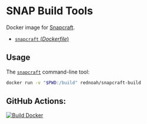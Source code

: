 # SNAP Build Tools

Docker image for [Snapcraft](https://github.com/snapcore/snapcraft).
- [`snapcraft` (*Dockerfile*)](https://github.com/rednoah/docker-snapcraft/blob/master/Dockerfile)


## Usage

The [`snapcraft`](https://github.com/snapcore/snapcraft) command-line tool:

```sh
docker run -v "$PWD:/build" rednoah/snapcraft-build
```


## GitHub Actions:
[![Build Docker](https://github.com/rednoah/docker-snapcraft/actions/workflows/docker.yml/badge.svg)](https://github.com/rednoah/docker-snapcraft/actions/workflows/docker.yml)
